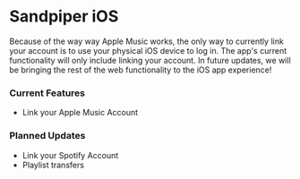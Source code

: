 # Sandpiper iOS

Because of the way way Apple Music works, the only way to currently link your account is to use your physical iOS device to log in. The app's current functionality will only include linking your account. In future updates, we will be bringing the rest of the web functionality to the iOS app experience!

### Current Features
- Link your Apple Music Account

### Planned Updates
- Link your Spotify Account
- Playlist transfers